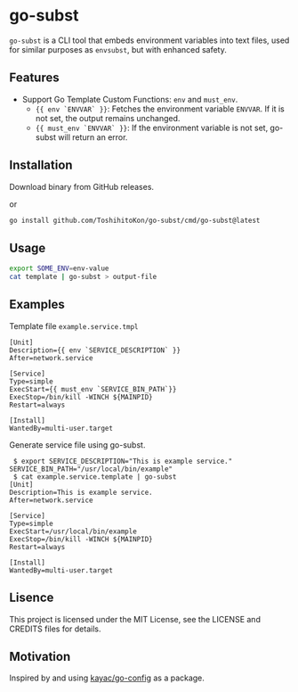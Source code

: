 # go-subst

`go-subst` is a CLI tool that embeds environment variables into text files, used for similar purposes as `envsubst`, but with enhanced safety.

## Features

- Support Go Template Custom Functions: `env` and `must_env`. 
    - ``{{ env `ENVVAR` }}``: Fetches the environment variable `ENVVAR`. If it is not set, the output remains unchanged. 
    - ``{{ must_env `ENVVAR` }}``: If the environment variable is not set, go-subst will return an error.

## Installation

Download binary from GitHub releases.

or

```bash
go install github.com/ToshihitoKon/go-subst/cmd/go-subst@latest
```

## Usage

```bash
export SOME_ENV=env-value
cat template | go-subst > output-file
```

## Examples

Template file `example.service.tmpl`

```service
[Unit]
Description={{ env `SERVICE_DESCRIPTION` }}
After=network.service

[Service]
Type=simple
ExecStart={{ must_env `SERVICE_BIN_PATH`}}
ExecStop=/bin/kill -WINCH ${MAINPID}
Restart=always

[Install]
WantedBy=multi-user.target
```

Generate service file using go-subst.

```shell
 $ export SERVICE_DESCRIPTION="This is example service." SERVICE_BIN_PATH="/usr/local/bin/example"
 $ cat example.service.template | go-subst
[Unit]
Description=This is example service.
After=network.service

[Service]
Type=simple
ExecStart=/usr/local/bin/example
ExecStop=/bin/kill -WINCH ${MAINPID}
Restart=always

[Install]
WantedBy=multi-user.target
```

## Lisence

This project is licensed under the MIT License, see the LICENSE and CREDITS files for details.

## Motivation

Inspired by and using [kayac/go-config](https://github.com/kayac/go-config) as a package.
